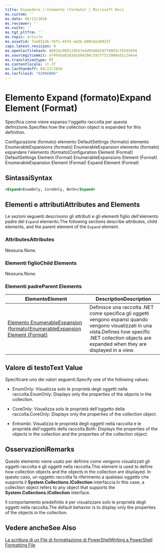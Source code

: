 ```yaml
---
title: Espandere l'elemento (formato) | Microsoft Docs
ms.custom: ''
ms.date: 09/13/2016
ms.reviewer: ''
ms.suite: ''
ms.tgt_pltfrm: ''
ms.topic: article
ms.assetid: faa0314b-f6f1-44fd-ad2b-b00cbe38923f
caps.latest.revision: 9
ms.openlocfilehash: 8b924c989133b47e4d95d8429778003c76595d58
ms.sourcegitcommit: e7445ba8203da304286c591ff513900ad1c244a4
ms.translationtype: MT
ms.contentlocale: it-IT
ms.lasthandoff: 04/23/2019
ms.locfileid: "62066006"
---
```

# <a name="expand-element-format"></a><span data-ttu-id="746ac-102">Elemento Expand (formato)</span><span class="sxs-lookup"><span data-stu-id="746ac-102">Expand Element (Format)</span></span>

<span data-ttu-id="746ac-103">Specifica come viene espanso l'oggetto raccolta per questa definizione.</span><span class="sxs-lookup"><span data-stu-id="746ac-103">Specifies how the collection object is expanded for this definition.</span></span>

<span data-ttu-id="746ac-104">Configurazione (formato) elemento DefaultSettings (formato) elemento EnumerableExpansions (formato) EnumerableExpansion elemento (formato) espandere l'elemento (formato)</span><span class="sxs-lookup"><span data-stu-id="746ac-104">Configuration Element (Format) DefaultSettings Element (Format) EnumerableExpansions Element (Format) EnumerableExpansion Element (Format) Expand Element (Format)</span></span>

## <a name="syntax"></a><span data-ttu-id="746ac-105">Sintassi</span><span class="sxs-lookup"><span data-stu-id="746ac-105">Syntax</span></span>

```xml
<Expand>EnumOnly, CoreOnly, Both</Expand>
```

## <a name="attributes-and-elements"></a><span data-ttu-id="746ac-106">Elementi e attributi</span><span class="sxs-lookup"><span data-stu-id="746ac-106">Attributes and Elements</span></span>

<span data-ttu-id="746ac-107">Le sezioni seguenti descrivono gli attributi e gli elementi figlio dell'elemento padre del `Expand` elemento.</span><span class="sxs-lookup"><span data-stu-id="746ac-107">The following sections describe attributes, child elements, and the parent element of the `Expand` element.</span></span>

### <a name="attributes"></a><span data-ttu-id="746ac-108">Attributes</span><span class="sxs-lookup"><span data-stu-id="746ac-108">Attributes</span></span>

<span data-ttu-id="746ac-109">Nessuna.</span><span class="sxs-lookup"><span data-stu-id="746ac-109">None.</span></span>

### <a name="child-elements"></a><span data-ttu-id="746ac-110">Elementi figlio</span><span class="sxs-lookup"><span data-stu-id="746ac-110">Child Elements</span></span>

<span data-ttu-id="746ac-111">Nessuna.</span><span class="sxs-lookup"><span data-stu-id="746ac-111">None.</span></span>

### <a name="parent-elements"></a><span data-ttu-id="746ac-112">Elementi padre</span><span class="sxs-lookup"><span data-stu-id="746ac-112">Parent Elements</span></span>

|<span data-ttu-id="746ac-113">Elemento</span><span class="sxs-lookup"><span data-stu-id="746ac-113">Element</span></span>|<span data-ttu-id="746ac-114">Description</span><span class="sxs-lookup"><span data-stu-id="746ac-114">Description</span></span>|
|-------------|-----------------|
|[<span data-ttu-id="746ac-115">Elemento EnumerableExpansion (formato)</span><span class="sxs-lookup"><span data-stu-id="746ac-115">EnumerableExpansion Element (Format)</span></span>](./enumerableexpansion-element-format.md)|<span data-ttu-id="746ac-116">Definisce una raccolta .NET come specifica gli oggetti vengono espansi quando vengono visualizzati in una vista.</span><span class="sxs-lookup"><span data-stu-id="746ac-116">Defines how specific .NET collection objects are expanded when they are displayed in a view.</span></span>|

## <a name="text-value"></a><span data-ttu-id="746ac-117">Valore di testo</span><span class="sxs-lookup"><span data-stu-id="746ac-117">Text Value</span></span>

<span data-ttu-id="746ac-118">Specificare uno dei valori seguenti:</span><span class="sxs-lookup"><span data-stu-id="746ac-118">Specify one of the following values:</span></span>

- <span data-ttu-id="746ac-119">EnumOnly: Visualizza solo le proprietà degli oggetti nella raccolta.</span><span class="sxs-lookup"><span data-stu-id="746ac-119">EnumOnly: Displays only the properties of the objects in the collection.</span></span>

- <span data-ttu-id="746ac-120">CoreOnly: Visualizza solo le proprietà dell'oggetto della raccolta.</span><span class="sxs-lookup"><span data-stu-id="746ac-120">CoreOnly: Displays only the properties of the collection object.</span></span>

- <span data-ttu-id="746ac-121">Entrambi: Visualizza le proprietà degli oggetti nella raccolta e le proprietà dell'oggetto della raccolta.</span><span class="sxs-lookup"><span data-stu-id="746ac-121">Both: Displays the properties of the objects in the collection and the properties of the collection object.</span></span>

## <a name="remarks"></a><span data-ttu-id="746ac-122">Osservazioni</span><span class="sxs-lookup"><span data-stu-id="746ac-122">Remarks</span></span>

<span data-ttu-id="746ac-123">Questo elemento viene usato per definire come vengono visualizzati gli oggetti raccolta e gli oggetti nella raccolta.</span><span class="sxs-lookup"><span data-stu-id="746ac-123">This element is used to define how collection objects and the objects in the collection are displayed.</span></span> <span data-ttu-id="746ac-124">In questo caso, un oggetto raccolta fa riferimento a qualsiasi oggetto che supporta il **System.Collections.ICollection** interfaccia.</span><span class="sxs-lookup"><span data-stu-id="746ac-124">In this case, a collection object refers to any object that supports the  **System.Collections.ICollection** interface.</span></span>

<span data-ttu-id="746ac-125">Il comportamento predefinito è per visualizzare solo le proprietà degli oggetti nella raccolta.</span><span class="sxs-lookup"><span data-stu-id="746ac-125">The default behavior is to display only the properties of the objects in the collection.</span></span>

## <a name="see-also"></a><span data-ttu-id="746ac-126">Vedere anche</span><span class="sxs-lookup"><span data-stu-id="746ac-126">See Also</span></span>

[<span data-ttu-id="746ac-127">La scrittura di un File di formattazione di PowerShell</span><span class="sxs-lookup"><span data-stu-id="746ac-127">Writing a PowerShell Formatting File</span></span>](./writing-a-powershell-formatting-file.md)
